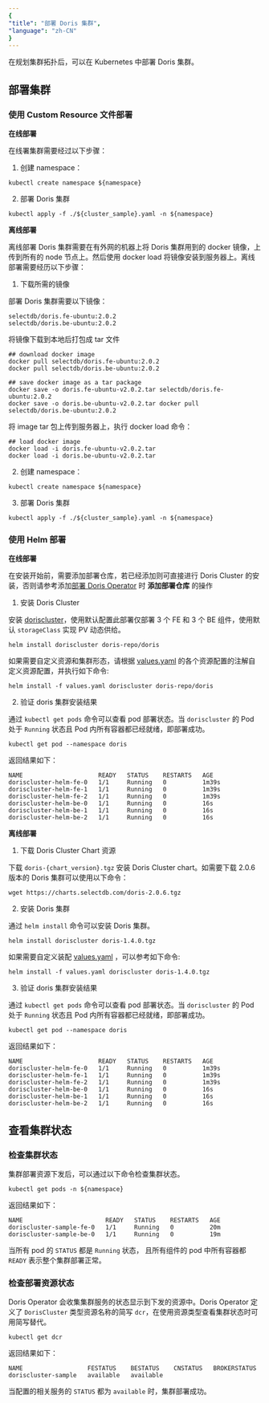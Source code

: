 ```yaml
---
{
"title": "部署 Doris 集群",
"language": "zh-CN"
}
---
```


<!-- 
Licensed to the Apache Software Foundation (ASF) under one
or more contributor license agreements.  See the NOTICE file
distributed with this work for additional information
regarding copyright ownership.  The ASF licenses this file
to you under the Apache License, Version 2.0 (the
"License"); you may not use this file except in compliance
with the License.  You may obtain a copy of the License at

  http://www.apache.org/licenses/LICENSE-2.0

Unless required by applicable law or agreed to in writing,
software distributed under the License is distributed on an
"AS IS" BASIS, WITHOUT WARRANTIES OR CONDITIONS OF ANY
KIND, either express or implied.  See the License for the
specific language governing permissions and limitations
under the License.
-->

在规划集群拓扑后，可以在 Kubernetes 中部署 Doris 集群。

## 部署集群

### 使用 Custom Resource 文件部署

**在线部署**

在线署集群需要经过以下步骤：

1. 创建 namespace：

```shell
kubectl create namespace ${namespace}
```

2. 部署 Doris 集群

```shell
kubectl apply -f ./${cluster_sample}.yaml -n ${namespace}
```

**离线部署**

离线部署 Doris 集群需要在有外网的机器上将 Doris 集群用到的 docker 镜像，上传到所有的 node 节点上。然后使用 docker load 将镜像安装到服务器上。离线部署需要经历以下步骤：

1. 下载所需的镜像

部署 Doris 集群需要以下镜像：

```text
selectdb/doris.fe-ubuntu:2.0.2
selectdb/doris.be-ubuntu:2.0.2
```

将镜像下载到本地后打包成 tar 文件

```shell
## download docker image
docker pull selectdb/doris.fe-ubuntu:2.0.2
docker pull selectdb/doris.be-ubuntu:2.0.2

## save docker image as a tar package
docker save -o doris.fe-ubuntu-v2.0.2.tar selectdb/doris.fe-ubuntu:2.0.2
docker save -o doris.be-ubuntu-v2.0.2.tar docker pull selectdb/doris.be-ubuntu:2.0.2
```

将 image tar 包上传到服务器上，执行 docker load 命令：

```shell
## load docker image
docker load -i doris.fe-ubuntu-v2.0.2.tar
docker load -i doris.be-ubuntu-v2.0.2.tar
```

2. 创建 namespace：

```shell
kubectl create namespace ${namespace}
```

3. 部署 Doris 集群

```shell
kubectl apply -f ./${cluster_sample}.yaml -n ${namespace}
```

### 使用 Helm 部署

**在线部署**

在安装开始前，需要添加部署仓库，若已经添加则可直接进行 Doris Cluster 的安装，否则请参考添加[部署 Doris Operator](install-operator.md#E6%96%B9%E6%A1%88%E4%B8%89helm-%E9%83%A8%E7%BD%B2-doris-operator) 时 **添加部署仓库** 的操作

1. 安装 Doris Cluster

安装 [doriscluster](https://artifacthub.io/packages/helm/doris/doris)，使用默认配置此部署仅部署 3 个 FE 和 3 个 BE 组件，使用默认 `storageClass` 实现 PV 动态供给。

```shell
helm install doriscluster doris-repo/doris
```

如果需要自定义资源和集群形态，请根据 [values.yaml](https://artifacthub.io/packages/helm/doris/doris?modal=values) 的各个资源配置的注解自定义资源配置，并执行如下命令:

```shell
helm install -f values.yaml doriscluster doris-repo/doris
```

2. 验证 doris 集群安装结果

通过 `kubectl get pods` 命令可以查看 pod 部署状态。当 `doriscluster` 的 Pod 处于 `Running` 状态且 Pod 内所有容器都已经就绪，即部署成功。

```shell
kubectl get pod --namespace doris
```

返回结果如下：

```shell
NAME                     READY   STATUS    RESTARTS   AGE
doriscluster-helm-fe-0   1/1     Running   0          1m39s
doriscluster-helm-fe-1   1/1     Running   0          1m39s
doriscluster-helm-fe-2   1/1     Running   0          1m39s
doriscluster-helm-be-0   1/1     Running   0          16s
doriscluster-helm-be-1   1/1     Running   0          16s
doriscluster-helm-be-2   1/1     Running   0          16s
```

**离线部署**

1. 下载 Doris Cluster Chart 资源

下载 `doris-{chart_version}.tgz` 安装 Doris Cluster chart。如需要下载 2.0.6 版本的 Doris 集群可以使用以下命令：

```shell
wget https://charts.selectdb.com/doris-2.0.6.tgz
```

2. 安装 Doris 集群

通过 `helm install` 命令可以安装 Doris 集群。

```shell
helm install doriscluster doris-1.4.0.tgz
```

如果需要自定义装配 [values.yaml](https://artifacthub.io/packages/helm/doris/doris?modal=values) ，可以参考如下命令:

```shell
helm install -f values.yaml doriscluster doris-1.4.0.tgz
```

3. 验证 doris 集群安装结果

通过 `kubectl get pods` 命令可以查看 pod 部署状态。当 `doriscluster` 的 Pod 处于 `Running` 状态且 Pod 内所有容器都已经就绪，即部署成功。

```shell
kubectl get pod --namespace doris
```

返回结果如下：

```shell
NAME                     READY   STATUS    RESTARTS   AGE
doriscluster-helm-fe-0   1/1     Running   0          1m39s
doriscluster-helm-fe-1   1/1     Running   0          1m39s
doriscluster-helm-fe-2   1/1     Running   0          1m39s
doriscluster-helm-be-0   1/1     Running   0          16s
doriscluster-helm-be-1   1/1     Running   0          16s
doriscluster-helm-be-2   1/1     Running   0          16s
```

## 查看集群状态

### 检查集群状态

集群部署资源下发后，可以通过以下命令检查集群状态。

```shell
kubectl get pods -n ${namespace}
```

返回结果如下：

```shell
NAME                       READY   STATUS    RESTARTS   AGE
doriscluster-sample-fe-0   1/1     Running   0          20m
doriscluster-sample-be-0   1/1     Running   0          19m
```

当所有 pod 的 `STATUS` 都是 `Running` 状态， 且所有组件的 pod 中所有容器都 `READY` 表示整个集群部署正常。

### 检查部署资源状态

Doris Operator 会收集集群服务的状态显示到下发的资源中。Doris Operator 定义了 `DorisCluster` 类型资源名称的简写 `dcr`，在使用资源类型查看集群状态时可用简写替代。

```shell
kubectl get dcr
```

返回结果如下：

```shell
NAME                  FESTATUS    BESTATUS    CNSTATUS   BROKERSTATUS
doriscluster-sample   available   available
```

当配置的相关服务的 `STATUS` 都为 `available` 时，集群部署成功。
